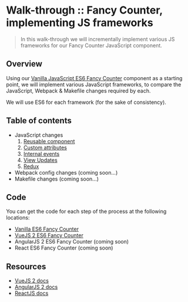 Walk-through :: Fancy Counter, implementing JS frameworks
=========================================================

> In this walk-through we will incrementally implement various JS frameworks for our Fancy Counter JavaScript component.

Overview
--------

Using our [Vanilla JavaScript ES6 Fancy Counter](https://github.com/neilrussell6/fancy-counter-vanilla-es6) component as a starting point,
we will implement various JavaScript frameworks, to compare the JavaScript, Webpack & Makefile changes required by each.

We will use ES6 for each framework (for the sake of consistency).

Table of contents
-----------------

 * JavaScript changes
    1) [Reusable component](vanilla-js-to-framework/js-changes-1-reusable-component)
    2) [Custom attributes](vanilla-js-to-framework/js-changes-2-custom-attributes)
    3) [Internal events](vanilla-js-to-framework/js-changes-3-internal-events)
    4) [View Updates](vanilla-js-to-framework/js-changes-4-view-updates)
    5) [Redux](vanilla-js-to-framework/js-changes-5-redux)
 * Webpack config changes (coming soon...)
 * Makefile changes (coming soon...)

Code
----

You can get the code for each step of the process at the following locations:

 * [Vanilla ES6 Fancy Counter](https://github.com/neilrussell6/vanilla-es6-fancy-counter)
 * [VueJS 2 ES6 Fancy Counter](https://github.com/neilrussell6/vuejs-es6-fancy-counter)
 * AngularJS 2 ES6 Fancy Counter (coming soon)
 * React ES6 Fancy Counter (coming soon)

Resources
---------

 * [VueJS 2 docs](https://vuejs.org/)
 * [AngularJS 2 docs](https://angularjs.org/)
 * [ReactJS docs](https://facebook.github.io/react/)
